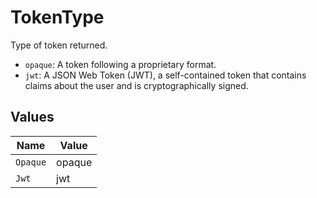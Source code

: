 # TokenType

Type of token returned.

  - `opaque`: A token following a proprietary format.
  - `jwt`: A JSON Web Token (JWT), a self-contained token that contains claims about the user and is cryptographically signed.


## Values

| Name     | Value    |
| -------- | -------- |
| `Opaque` | opaque   |
| `Jwt`    | jwt      |
